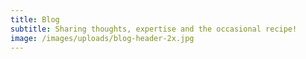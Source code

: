 ```yaml
---
title: Blog
subtitle: Sharing thoughts, expertise and the occasional recipe!
image: /images/uploads/blog-header-2x.jpg
---
```

